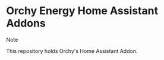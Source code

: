 # Orchy Energy Home Assistant Addons

> [!NOTE]
>This repository holds Orchy's Home Assistant Addon.
